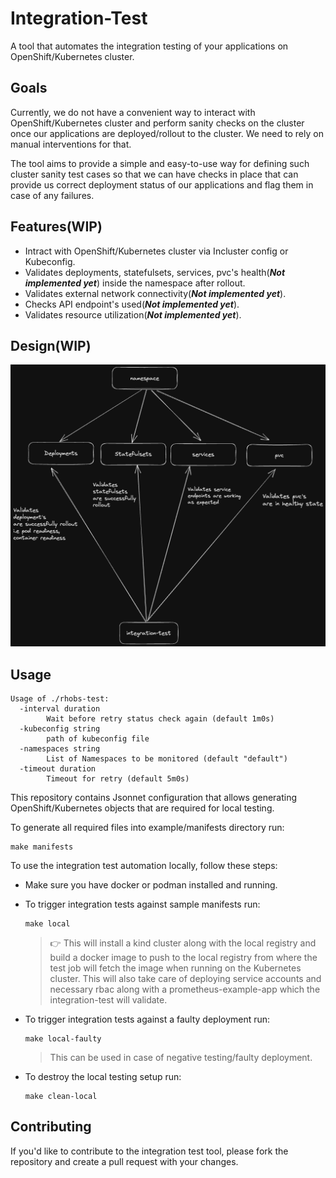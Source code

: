# Integration-Test
A tool that automates the integration testing of your applications on OpenShift/Kubernetes cluster.

## Goals
Currently, we do not have a convenient way to interact with OpenShift/Kubernetes cluster and perform sanity checks on the cluster once our applications are deployed/rollout to the cluster. We need to rely on manual interventions for that.

The tool aims to provide a simple and easy-to-use way for defining such cluster sanity test cases so that we can have checks in place that can provide us correct deployment status of our applications and flag them in case of any failures.

## Features(WIP)
- Intract with OpenShift/Kubernetes cluster via Incluster config or Kubeconfig.
- Validates deployments, statefulsets, services, pvc's health(***Not implemented yet***) inside the namespace after rollout.
- Validates external network connectivity(***Not implemented yet***).
- Checks API endpoint's used(***Not implemented yet***).
- Validates resource utilization(***Not implemented yet***).

## Design(WIP)
![integration-test-design](integration-test.png)
## Usage
```
Usage of ./rhobs-test:
  -interval duration
    	Wait before retry status check again (default 1m0s)
  -kubeconfig string
    	path of kubeconfig file
  -namespaces string
    	List of Namespaces to be monitored (default "default")
  -timeout duration
    	Timeout for retry (default 5m0s)
```
This repository contains Jsonnet configuration that allows generating OpenShift/Kubernetes objects that are required for local testing.

To generate all required files into example/manifests directory run:
```
make manifests
```

To use the integration test automation locally, follow these steps:
- Make sure you have docker or podman installed and running.
- To trigger integration tests against sample manifests run:
  ```
  make local
  ```
  > :point_right: This will install a kind cluster along with the local registry and build a docker image to push to the local registry from where the test job will fetch the image when running on the Kubernetes cluster. This will also take care of deploying service accounts and necessary rbac along with a prometheus-example-app which the integration-test will validate.
- To trigger integration tests against a faulty deployment run:
  ```
  make local-faulty
  ```
  > This can be used in case of negative testing/faulty deployment.

- To destroy the local testing setup run:
  ```
  make clean-local
  ```
## Contributing
If you'd like to contribute to the integration test tool, please fork the repository and create a pull request with your changes.
